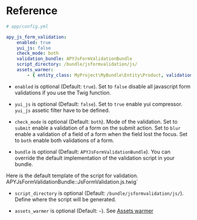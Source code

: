 Reference
=========

```yml
# app/config.yml

apy_js_form_validation:
    enabled: true
    yui_js: false
    check_mode: both
    validation_bundle: APYJsFormValidationBundle
    script_directory: /bundle/jsformvalidation/js/
    assets_warmer:
        - { entity_class: MyProject\MyBundle\Entity\Product, validation_groups: {group1, group2}, form_name: my_form, form_fields: ['my_field1', 'my_field2'] }
```

* `enabled` is optional (Default: `true`). Set to `false` disable all javascript form validations if you use the Twig function.

* `yui_js` is optional (Default: `false`). Set to `true` enable yui compressor. `yui_js` assetic filter have to be defined.

* `check_mode` is optional (Default: `both`). Mode of the validation.
Set to `submit` enable a validation of a form on the submit action.
Set to `blur` enable a validation of a field of a form when the field lost the focus.
Set to `both` enable both validations of a form.

* `bundle` is optional (Default: `APYJsFormValidationBundle`). 
You can override the default implementation of the validation script in your bundle.

Here is the default template of the script for validation. 
APYJsFormValidationBundle::JsFormValidation.js.twig`

* `script_directory` is optional (Default: `/bundle/jsformvalidation/js/`). Define where the script will be generated.

* `assets_warmer` is optional (Default: `~`). See [Assets warmer](https://github.com/APY/APYJsFormValidationBundle/blob/master/Resources/doc/assets_warmer.md)
